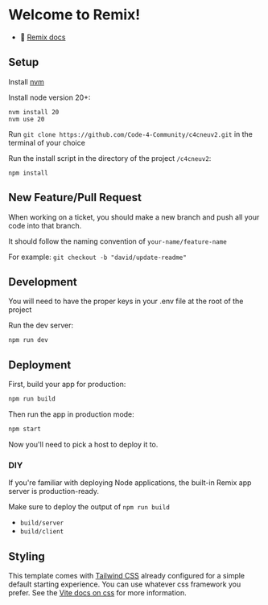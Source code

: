 # Welcome to Remix!

- 📖 [Remix docs](https://remix.run/docs)

## Setup

Install [nvm](https://github.com/nvm-sh/nvm?tab=readme-ov-file#installing-and-updating)

Install node version 20+:

```shellscript
nvm install 20
nvm use 20
```

Run `git clone https://github.com/Code-4-Community/c4cneuv2.git` in the terminal of your choice

Run the install script in the directory of the project `/c4cneuv2`:

```shellscript
npm install
```

## New Feature/Pull Request

When working on a ticket, you should make a new branch and push all your code into that branch.

It should follow the naming convention of `your-name/feature-name`

For example: `git checkout -b "david/update-readme"`

## Development

You will need to have the proper keys in your .env file at the root of the project

Run the dev server:

```shellscript
npm run dev
```

## Deployment

First, build your app for production:

```sh
npm run build
```

Then run the app in production mode:

```sh
npm start
```

Now you'll need to pick a host to deploy it to.

### DIY

If you're familiar with deploying Node applications, the built-in Remix app server is production-ready.

Make sure to deploy the output of `npm run build`

- `build/server`
- `build/client`

## Styling

This template comes with [Tailwind CSS](https://tailwindcss.com/) already configured for a simple default starting experience. You can use whatever css framework you prefer. See the [Vite docs on css](https://vitejs.dev/guide/features.html#css) for more information.
